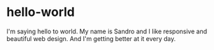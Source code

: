 # hello-world
I'm saying hello to world.
My name is Sandro and I like responsive and beautiful web design. And I'm getting better at it every day.
